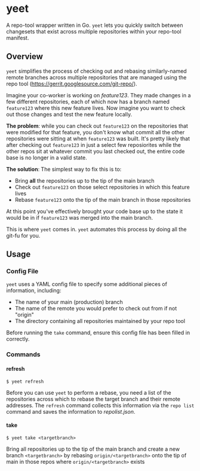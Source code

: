 # yeet
 A repo-tool wrapper written in Go. `yeet` lets you quickly switch between changesets that exist across multiple repositories within your repo-tool manifest.

 ## Overview
 `yeet` simplifies the process of checking out and rebasing similarly-named remote branches across multiple repositories that are managed using the repo tool (https://gerrit.googlesource.com/git-repo/).

 Imagine your co-worker is working on *feature123*. They made changes in a few different repositories, each of which now has a branch named `feature123` where this new feature lives. Now imagine you want to check out those changes and test the new feature locally.

 **The problem**: while you can check out `feature123` on the repositories that were modified for that feature, you don't know what commit all the other repositories were sitting at when `feature123` was built. It's pretty likely that after checking out `feature123` in just a select few reposiorites while the other repos sit at whatever commit you last checked out, the entire code base is no longer in a valid state.

 **The solution**: The simplest way to fix this is to:
 - Bring **all** the repositories up to the tip of the main branch
 - Check out `feature123` on those select repositories in which this feature lives
 - Rebase `feature123` onto the tip of the main branch in those repositories

 At this point you've effectively brought your code base up to the state it would be in if `feature123` was merged into the main branch.

 This is where `yeet` comes in. `yeet` automates this process by doing all the git-fu for you.

## Usage

### Config File

`yeet` uses a YAML config file to specify some additional pieces of information, including:
- The name of your main (production) branch
- The name of the remote you would prefer to check out from if not "origin"
- The directory containing all repositories maintained by your repo tool

Before running the `take` command, ensure this config file has been filled in correctly.

### Commands

#### refresh

```
$ yeet refresh
```

Before you can use `yeet` to perform a rebase, you need a list of the repositories across which to rebase the target branch and their remote addresses. The `refresh` command collects this information via the `repo list` command and saves the information to *repolist.json*.

#### take

```
$ yeet take <targetbranch>
```

Bring all repositories up to the tip of the main branch and create a new branch `<targetbranch>` by rebasing `origin/<targetbranch>` onto the tip of main in those repos where `origin/<targetbranch>` exists